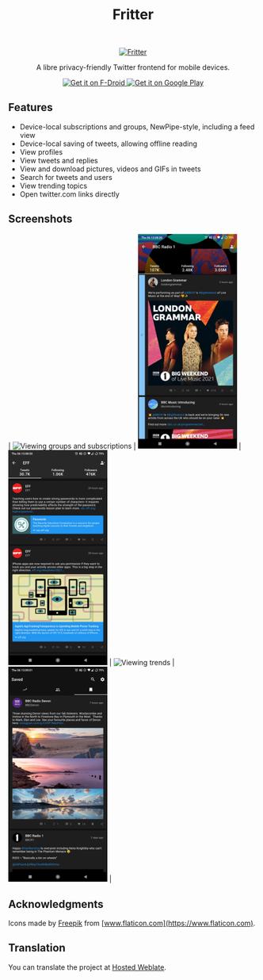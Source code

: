 <h1 align="center"> Fritter </h1> <br>
<p align="center">
  <a href="https://github.com/jonjomckay/fritter">
    <img alt="Fritter" title="Fritter" src="http://i.imgur.com/xmO9MTv.png" width="144">
  </a>
</p>

<p align="center">
  A libre privacy-friendly Twitter frontend for mobile devices.
</p>

<p align="center">
  <a href="https://f-droid.org/packages/com.jonjomckay.fritter/">
    <img src="https://fdroid.gitlab.io/artwork/badge/get-it-on.png"
       alt="Get it on F-Droid"
       height="80">
   </a>
   <a href="https://play.google.com/store/apps/details?id=com.jonjomckay.fritter">
     <img src="https://play.google.com/intl/en_us/badges/static/images/badges/en_badge_web_generic.png" 
       alt="Get it on Google Play"
       height="80">
   </a>
</p>

## Features

* Device-local subscriptions and groups, NewPipe-style, including a feed view
* Device-local saving of tweets, allowing offline reading
* View profiles
* View tweets and replies
* View and download pictures, videos and GIFs in tweets
* Search for tweets and users
* View trending topics
* Open twitter.com links directly

## Screenshots

| <img alt="Viewing groups and subscriptions" src="fastlane/metadata/android/en-US/images/phoneScreenshots/1.jpg" width="200"/> | <img alt="Viewing a profile" src="fastlane/metadata/android/en-US/images/phoneScreenshots/2.jpg" width="200"/> | <img alt="Tweet cards" src="fastlane/metadata/android/en-US/images/phoneScreenshots/3.jpg" width="200"/> | <img alt="Viewing trends" src="fastlane/metadata/android/en-US/images/phoneScreenshots/4.jpg" width="200"/> | <img alt="Viewing saved tweets" src="fastlane/metadata/android/en-US/images/phoneScreenshots/5.jpg" width="200"/> |

## Acknowledgments

Icons made by [Freepik](https://www.freepik.com) from [www.flaticon.com](https://www.flaticon.com).

## Translation

You can translate the project at [Hosted Weblate](https://hosted.weblate.org/projects/fritter/).
